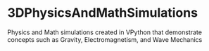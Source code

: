 # 3DPhysicsAndMathSimulations

Physics and Math simulations created in VPython that demonstrate concepts such as Gravity, Electromagnetism, and Wave Mechanics
